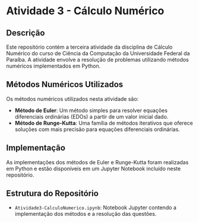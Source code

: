 # Atividade 3 - Cálculo Numérico

## Descrição
Este repositório contém a terceira atividade da disciplina de Cálculo Numérico do curso de Ciência da Computação da Universidade Federal da Paraíba. A atividade envolve a resolução de problemas utilizando métodos numéricos implementados em Python.

## Métodos Numéricos Utilizados
Os métodos numéricos utilizados nesta atividade são:
- **Método de Euler**: Um método simples para resolver equações diferenciais ordinárias (EDOs) a partir de um valor inicial dado.
- **Método de Runge-Kutta**: Uma família de métodos iterativos que oferece soluções com mais precisão para equações diferenciais ordinárias.

## Implementação
As implementações dos métodos de Euler e Runge-Kutta foram realizadas em Python e estão disponíveis em um Jupyter Notebook incluído neste repositório. 

## Estrutura do Repositório
- `Atividade3-CalculoNumerico.ipynb`: Notebook Jupyter contendo a implementação dos métodos e a resolução das questões.
